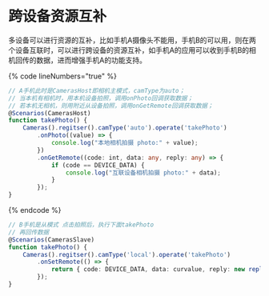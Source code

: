 # 跨设备资源互补

多设备可以进行资源的互补，比如手机A摄像头不能用，手机B的可以用，则在两个设备互联时，可以进行跨设备的资源互补，如手机A的应用可以收到手机B的相机回传的数据，进而增强手机A的功能支持。

{% code lineNumbers="true" %}
```typescript
// A手机此时是CamerasHost即相机主模式，camType为auto；
// 当本机有相机时，用本机设备拍照，调用onPhoto回调获取数据；
// 若本机无相机，则用附近从设备拍照，调用onGetRemote回调获取数据；
@Scenarios(CamerasHost)
function takePhoto() {
    Cameras().regitser().camType('auto').operate('takePhoto')
        .onPhoto((value) => {
            console.log("本地相机拍摄 photo:" + value);
        })
        .onGetRemote((code: int, data: any, reply: any) => {
            if (code == DEVICE_DATA) {
                console.log("互联设备相机拍摄 photo:" + data);
            }
        });
}
```
{% endcode %}

```typescript
// B手机是从模式 点击拍照后，执行下面takePhoto
// 再回传数据
@Scenarios(CamerasSlave)
function takePhoto() {
    Cameras().regitser().camType('local').operate('takePhoto')
        .onSetRemote(() => {
            return { code: DEVICE_DATA, data: curvalue, reply: new reply() }
        });
}
```
